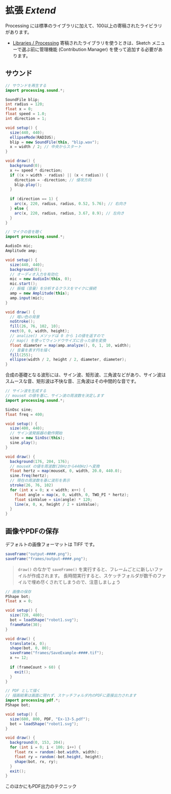 # 拡張 _Extend_

Processing には標準のライブラリに加えて、100以上の寄稿されたライビラリがあります。
- [Libraries / Processing](https://processing.org/reference/libraries/)
寄稿されたライブラリを使うときは、Sketch メニューで選ぶ前に管理機能 (Contribution Manager) を使って追加する必要があります。

## サウンド

```java
// サウンドを再生する
import processing.sound.*;

SoundFile blip;
int radius = 120;
float x = 0;
float speed = 1.0;
int direction = 1;

void setup() {
  size(440, 440);
  ellipseMode(RADIUS);
  blip = new SoundFile(this, "blip.wav");
  x = width / 2; // 中央からスタート
}

void draw() {
  background(0);
  x += speed * direction;
  if ((x > width - radius) || (x < radius)) {
    direction = -direction; // 侵攻方向
    blip.play();
  }
  
  if (direction == 1) {
    arc(x, 220, radius, radius, 0.52, 5.76); // 右向き
  } else {
    arc(x, 220, radius, radius, 3.67, 8.9); // 左向き
  }
}
```

```java
// マイクの音を聴く
import processing.sound.*;

AudioIn mic;
Amplitude amp;

void setup() {
  size(440, 440);
  background(0);
  // オーディオ入力を有効化
  mic = new AudioIn(this, 0);
  mic.start();
  // 振幅（音量）を分析するクラスをマイクに接続
  amp = new Amplitude(this);
  amp.input(mic);
}

void draw() {
  // 暗い色の背景
  noStroke();
  fill(26, 76, 102, 10);
  rect(0, 0, width, height);
  // analize() メソッドは 0 から 1の値を返すので
  // map() を使ってウィンドウサイズに合った値を変換
  float diameter = map(amp.analyze(), 0, 1, 10, width);
  // 音量を表す円を描く
  fill(255);
  ellipse(width / 2, height / 2, diameter, diameter);
}
```
合成の基礎となる波形には、サイン波、矩形波、三角波などがあり、サイン波はスムースな音、矩形波は不快な音、三角波はその中間的な音です。

```java
// サイン波を生成する
// mouseX の値を基に、サイン波の周波数を決定します
import processing.sound.*;

SinOsc sine;
float freq = 400;

void setup() {
  size(400, 440);
  // サイン波発振器の動作開始
  sine = new SinOsc(this);
  sine.play();
}

void draw() {
  background(176, 204, 176);
  // mouseX の値を周波数(20Hzから440Hz)へ変換
  float hertz = map(mouseX, 0, width, 20.0, 440.0);
  sine.freq(hertz);
  // 現在の周波数を基に波形を表示
  stroke(26, 76, 102)
  for (int x = 0; x < width; x++) {
    float angle = map(x, 0, width, 0, TWO_PI * hertz);
    float sinValue = sin(angle) * 120;
    line(x, 0, x, height / 2 + sinValue);
  }
}
```

## 画像やPDFの保存
デフォルトの画像フォーマットは TIFF です。

```java
saveFrame("output-####.png");
saveFrame("frames/output-####.png");
```

> `draw()` のなかで `saveFrame()` を実行すると、フレームごとに新しいファイルが作成されます。
> 長時間実行すると、スケッチフォルダが数千のファイルで埋め尽くされてしまうので、注意しましょう

```java
// 画像の保存
PShape bot;
float x = 0;

void setup() {
  size(720, 480);
  bot = loadShape("robot1.svg");
  frameRate(30);
}

void draw() {
  translate(x, 0);
  shape(bot, 0, 80);
  saveFrame("frames/SaveExample-####.tif");
  x += 12;
  
  if (frameCount > 60) {
    exit();
  }
}
```

```java
// PDF として描く
// 描画結果は画面に現れず、スケッチフォルダ内のPDFに直接出力されます
import processing.pdf.*;
PShape bot;

void setup() {
  size(600, 800, PDF, "Ex-13-5.pdf");
  bot = loadShape("robot1.svg");
}

void draw() {
  background(0, 153, 204);
  for (int i = 0; i < 100; i++) {
    float rx = random(-bot.width, width);
    float ry = random(-bot.height, height);
    shape(bot, rx, ry);
  }
  exit();
}
```

このほかにもPDF出力のテクニック
